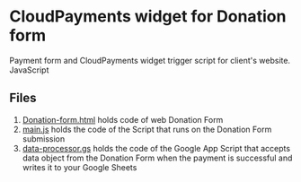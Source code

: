 # CloudPayments widget for Donation form
Payment form and CloudPayments widget trigger script for client's website. JavaScript

## Files
1. [Donation-form.html](https://github.com/Mark-Life/cp-payment/blob/main/Donation-form.html) holds code of web Donation Form
2. [main.js](https://github.com/Mark-Life/cp-payment/blob/main/main.js) holds the code of the Script that runs on the Donation Form submission
3. [data-processor.gs](https://github.com/Mark-Life/cp-payment/blob/main/data-processor.gs) holds the code of the Google App Script that accepts data object from the Donation Form when the payment is successful and writes it to your Google Sheets
